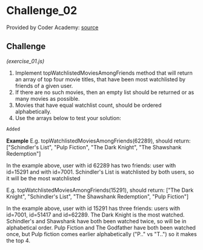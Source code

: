 # Challenge_02

Provided by Coder Academy: [source](https://coderacademyedu.github.io/resources/afternoon_challenge_most_watched_movies.html)

## Challenge
*(exercise_01.js)*
1. Implement topWatchlistedMoviesAmongFriends method that will return an array of top four movie titles, that have been most watchlisted by friends of a given user.
2. If there are no such movies, then an empty list should be returned or as many movies as possible.
3. Movies that have equal watchlist count, should be ordered alphabetically.
4. Use the arrays below to test your solution:

```javascript
Added
```

**Example**
E.g. topWatchlistedMoviesAmongFriends(62289), should return: ["Schindler's List", "Pulp Fiction", "The Dark Knight", "The Shawshank Redemption"]

In the example above, user with id 62289 has two friends: user with id=15291 and with id=7001.
Schindler's List is watchlisted by both users, so it will be the most watchlisted

E.g. topWatchlistedMoviesAmongFriends(15291), should return: ["The Dark Knight", "Schindler's List", "The Shawshank Redemption", "Pulp Fiction"]

In the example above, user with id 15291 has three friends: users with id=7001, id=51417 and id=62289.
The Dark Knight is the most watched.
Schindler's and Shawshank have both been watched twice, so will be in alphabetical order.
Pulp Fiction and The Godfather have both been watched once, but Pulp fiction comes earlier alphabetically ("P.." vs "T..") so it makes the top 4.